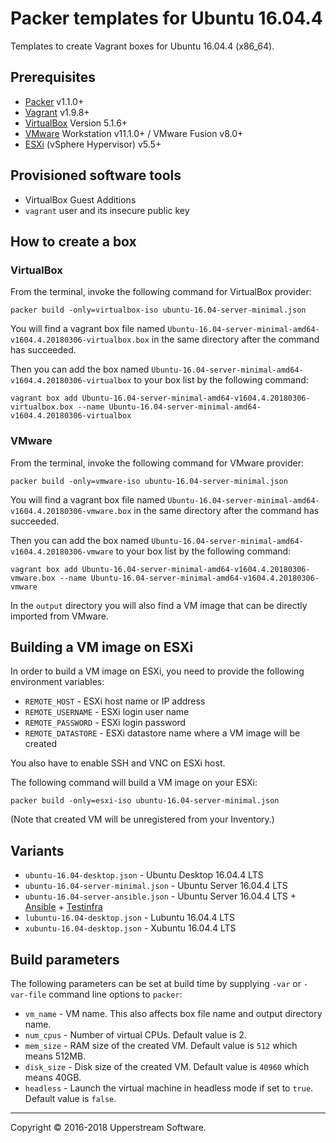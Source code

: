 # Packer templates for Ubuntu 16.04.4

Templates to create Vagrant boxes for Ubuntu 16.04.4 (x86_64).


## Prerequisites

* [Packer][] v1.1.0+
* [Vagrant][] v1.9.8+
* [VirtualBox][] Version 5.1.6+
* [VMware][] Workstation v11.1.0+ / VMware Fusion v8.0+
* [ESXi][] (vSphere Hypervisor) v5.5+

[ESXi]: http://www.vmware.com/products/vsphere-hypervisor
        "Free VMware vSphere Hypervisor, Free Virtualization (ESXi)"
[Packer]: https://www.packer.io/ "Packer by HashiCorp"
[Vagrant]: https://www.vagrantup.com/ "Vagrant"
[VirtualBox]: https://www.virtualbox.org/ "Oracle VM VirtualBox"
[VMware]: http://www.vmware.com/
    "VMware Virtualization for Desktop &amp; Server, Application, Public &amp; Hybrid Clouds"


## Provisioned software tools

* VirtualBox Guest Additions
* `vagrant` user and its insecure public key


## How to create a box

### VirtualBox

From the terminal, invoke the following command for VirtualBox provider:

    packer build -only=virtualbox-iso ubuntu-16.04-server-minimal.json

You will find a vagrant box file named `Ubuntu-16.04-server-minimal-amd64-v1604.4.20180306-virtualbox.box`
in the same directory after the command has succeeded.

Then you can add the box named `Ubuntu-16.04-server-minimal-amd64-v1604.4.20180306-virtualbox`
to your box list by the following command:

    vagrant box add Ubuntu-16.04-server-minimal-amd64-v1604.4.20180306-virtualbox.box --name Ubuntu-16.04-server-minimal-amd64-v1604.4.20180306-virtualbox

### VMware

From the terminal, invoke the following command for VMware provider:

    packer build -only=vmware-iso ubuntu-16.04-server-minimal.json

You will find a vagrant box file named `Ubuntu-16.04-server-minimal-amd64-v1604.4.20180306-vmware.box`
in the same directory after the command has succeeded.

Then you can add the box named `Ubuntu-16.04-server-minimal-amd64-v1604.4.20180306-vmware`
to your box list by the following command:

    vagrant box add Ubuntu-16.04-server-minimal-amd64-v1604.4.20180306-vmware.box --name Ubuntu-16.04-server-minimal-amd64-v1604.4.20180306-vmware

In the `output` directory you will also find a VM image that can be
directly imported from VMware.


## Building a VM image on ESXi

In order to build a VM image on ESXi, you need to provide the following
environment variables:

* `REMOTE_HOST` - ESXi host name or IP address
* `REMOTE_USERNAME` - ESXi login user name
* `REMOTE_PASSWORD` - ESXi login password
* `REMOTE_DATASTORE` - ESXi datastore name where a VM image will be
  created

You also have to enable SSH and VNC on ESXi host.

The following command will build a VM image on your ESXi:

    packer build -only=esxi-iso ubuntu-16.04-server-minimal.json

(Note that created VM will be unregistered from your Inventory.)


## Variants

* `ubuntu-16.04-desktop.json` - Ubuntu Desktop 16.04.4 LTS
* `ubuntu-16.04-server-minimal.json` - Ubuntu Server 16.04.4 LTS
* `ubuntu-16.04-server-ansible.json` - Ubuntu Server 16.04.4 LTS + [Ansible][] +
  [Testinfra][]
* `lubuntu-16.04-desktop.json` - Lubuntu 16.04.4 LTS
* `xubuntu-16.04-desktop.json` - Xubuntu 16.04.4 LTS

[Ansible]: https://www.ansible.com/ "Ansible is Simple IT Automation"
[Testinfra]: https://testinfra.readthedocs.io/en/latest/
    "Testinfra test your infrastructure &#8212; testinfra 1.10.2.dev3 documentation"


## Build parameters

The following parameters can be set at build time by supplying `-var`
or `-var-file` command line options to `packer`:

* `vm_name` - VM name.  This also affects box file name and output
  directory name.
* `num_cpus` - Number of virtual CPUs.  Default value is 2.
* `mem_size` - RAM size of the created VM.  Default value is `512`
  which means 512MB.
* `disk_size` - Disk size of the created VM.  Default value is `40960`
  which means 40GB.
* `headless` - Launch the virtual machine in headless mode if set to
  `true`.  Default value is `false`.

- - -

Copyright &copy; 2016-2018 Upperstream Software.

